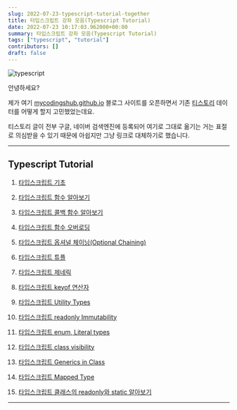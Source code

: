 ```yaml
---
slug: 2022-07-23-typescript-tutorial-together
title: 타입스크립트 강좌 모음(Typescript Tutorial)
date: 2022-07-23 10:17:03.962000+00:00
summary: 타입스크립트 강좌 모음(Typescript Tutorial)
tags: ["typescript", "tutorial"]
contributors: []
draft: false
---
```


![typescript](https://blogger.googleusercontent.com/img/a/AVvXsEgH49EOT9VmwnXiMskU_9u8opVJLXg5KFs2vHPKi_qNPLDyZ39Rh0JvkJxpDemf5a8E-NQjRl3j1icdyaF0cmLoxxSdcgR5TwGWlxgSPBsR-Jm-6QrLfrvS_o326ElRhx_fX3XcnieLNJVI8_lDdWUyyb9kYCHN8XZXODahjcGoKoY7sEl_jQ4UTEXR)

안녕하세요?

제가 여기 [mycodingshub.github.io](https://mycodingshub.github.io) 블로그 사이트를 오픈하면서 기존 [티스토리](https://cpro95.tistory.com) 데이터를 어떻게 할지 고민했었는데요.

티스토리 글이 전부 구글, 네이버 검색엔진에 등록되어 여기로 그대로 옮기는 거는 표절로 의심받을 수 있기 때문에 아쉽지만 그냥 링크로 대체하기로 했습니다.

---

## Typescript Tutorial

1. [타입스크립트 기초](https://cpro95.tistory.com/546)

2. [타입스크립트 함수 알아보기](https://cpro95.tistory.com/547)

3. [타입스크립트 콜백 함수 알아보기](https://cpro95.tistory.com/551)

4. [타입스크립트 함수 오버로딩](https://cpro95.tistory.com/552)

5. [타입스크립트 옵셔널 체이닝(Optional Chaining)](https://cpro95.tistory.com/553)

6. [타입스크립트 튜플](https://cpro95.tistory.com/557)

7. [타입스크립트 제네릭](https://cpro95.tistory.com/558)

8. [타입스크립트 keyof 연산자](https://cpro95.tistory.com/559)

9. [타입스크립트 Utility Types](https://cpro95.tistory.com/563)

10. [타입스크립트 readonly Immutability](https://cpro95.tistory.com/564)

11. [타입스크립트 enum, Literal types](https://cpro95.tistory.com/565)

12. [타입스크립트 class visibility](https://cpro95.tistory.com/566)

13. [타입스크립트 Generics in Class](https://cpro95.tistory.com/675)

14. [타입스크립트 Mapped Type](https://cpro95.tistory.com/676)

15. [타입스크립트 클래스의 readonly와 static 알아보기](https://cpro95.tistory.com/677)

---

